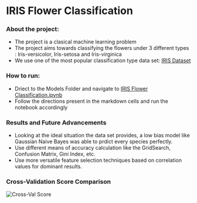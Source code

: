# IRIS Flower Classification

### About the project:
- The project is a clasical machine learning problem
- The project aims towards classifying the flowers under 3 different types : Iris-versicolor, Iris-setosa and Iris-virginica
- We use one of the most popular classification type data set: [IRIS Dataset](https://www.kaggle.com/arshid/iris-flower-dataset)

### How to run:
- Driect to the Models Folder and navigate to [IRIS Flower Classification.ipynb]()
- Follow the directions present in the markdown cells and run the notebook accordingly

### Results and Future Advancements
- Looking at the ideal situation the data set provides, a low bias model like Gaussian Naive Bayes was able to prdict every species perfectly.
- Use different means of accuracy calculation like the GridSearch, Confusion Matrix, Gini Index, etc.
- Use more versatile feature selection techniques based on correlation values for dominant results.

### Cross-Validation Score Comparison
![Cross-Val Score]()
